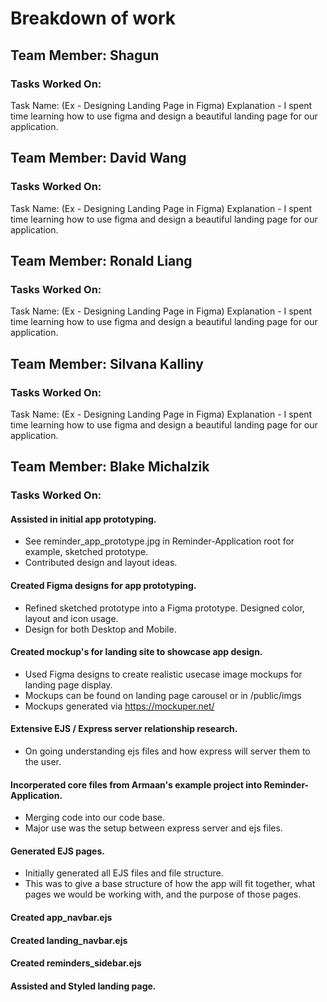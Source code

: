 # Breakdown of work

## Team Member: Shagun
### Tasks Worked On:
Task Name: (Ex - Designing Landing Page in Figma)
Explanation - I spent time learning how to use figma and design a beautiful landing page for our application.

## Team Member: David Wang
### Tasks Worked On:
Task Name: (Ex - Designing Landing Page in Figma)
Explanation - I spent time learning how to use figma and design a beautiful landing page for our application.

## Team Member: Ronald Liang
### Tasks Worked On:
Task Name: (Ex - Designing Landing Page in Figma)
Explanation - I spent time learning how to use figma and design a beautiful landing page for our application.

## Team Member: Silvana Kalliny
### Tasks Worked On:
Task Name: (Ex - Designing Landing Page in Figma)
Explanation - I spent time learning how to use figma and design a beautiful landing page for our application.

## Team Member: Blake Michalzik
### Tasks Worked On:
#### Assisted in initial app prototyping.
- See reminder_app_prototype.jpg in Reminder-Application root for example, sketched prototype. 
- Contributed design and layout ideas.

#### Created Figma designs for app prototyping.
- Refined sketched prototype into a Figma prototype. Designed color, layout and icon usage.
- Design for both Desktop and Mobile.

#### Created mockup's for landing site to showcase app design.
- Used Figma designs to create realistic usecase image mockups for landing page display.
- Mockups can be found on landing page carousel or in /public/imgs
- Mockups generated via https://mockuper.net/

#### Extensive EJS / Express server relationship research.
- On going understanding ejs files and how express will server them to the user.

#### Incorperated core files from Armaan's example project into Reminder-Application.
- Merging code into our code base.
- Major use was the setup between express server and ejs files.

#### Generated EJS pages.
- Initially generated all EJS files and file structure.
- This was to give a base structure of how the app will fit together, what pages we would be working with, and the purpose of those pages.

#### Created app_navbar.ejs

#### Created landing_navbar.ejs

#### Created reminders_sidebar.ejs

#### Assisted and Styled landing page.


